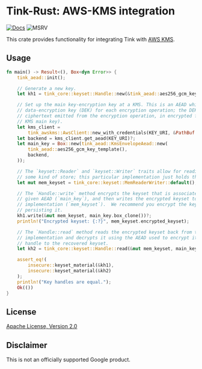 # Tink-Rust: AWS-KMS integration

[![Docs](https://img.shields.io/badge/docs-rust-brightgreen?style=for-the-badge)](https://docs.rs/tink-awskms)
![MSRV](https://img.shields.io/badge/rustc-1.57+-yellow?style=for-the-badge)

This crate provides functionality for integrating Tink with [AWS KMS](https://aws.amazon.com/kms/).

## Usage

<!-- prettier-ignore-start -->
[embedmd]:# (../../examples/kms/src/main.rs Rust /fn main/ /^}/)
```Rust
fn main() -> Result<(), Box<dyn Error>> {
    tink_aead::init();

    // Generate a new key.
    let kh1 = tink_core::keyset::Handle::new(&tink_aead::aes256_gcm_key_template())?;

    // Set up the main key-encryption key at a KMS. This is an AEAD which will generate a new
    // data-encryption key (DEK) for each encryption operation; the DEK is included in the
    // ciphertext emitted from the encryption operation, in encrypted form (encrypted by the
    // KMS main key).
    let kms_client =
        tink_awskms::AwsClient::new_with_credentials(KEY_URI, &PathBuf::from(CRED_INI_FILE))?;
    let backend = kms_client.get_aead(KEY_URI)?;
    let main_key = Box::new(tink_aead::KmsEnvelopeAead::new(
        tink_aead::aes256_gcm_key_template(),
        backend,
    ));

    // The `keyset::Reader` and `keyset::Writer` traits allow for reading/writing a keyset to
    // some kind of store; this particular implementation just holds the keyset in memory.
    let mut mem_keyset = tink_core::keyset::MemReaderWriter::default();

    // The `Handle::write` method encrypts the keyset that is associated with the handle, using the
    // given AEAD (`main_key`), and then writes the encrypted keyset to the `keyset::Writer`
    // implementation (`mem_keyset`).  We recommend you encrypt the keyset handle before
    // persisting it.
    kh1.write(&mut mem_keyset, main_key.box_clone())?;
    println!("Encrypted keyset: {:?}", mem_keyset.encrypted_keyset);

    // The `Handle::read` method reads the encrypted keyset back from the `keyset::Reader`
    // implementation and decrypts it using the AEAD used to encrypt it (`main_key`), giving a
    // handle to the recovered keyset.
    let kh2 = tink_core::keyset::Handle::read(&mut mem_keyset, main_key)?;

    assert_eq!(
        insecure::keyset_material(&kh1),
        insecure::keyset_material(&kh2)
    );
    println!("Key handles are equal.");
    Ok(())
}
```
<!-- prettier-ignore-end -->

## License

[Apache License, Version 2.0](http://www.apache.org/licenses/LICENSE-2.0)

## Disclaimer

This is not an officially supported Google product.
